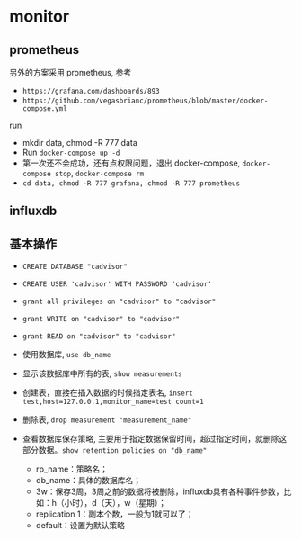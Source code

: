 monitor
===

prometheus
---

另外的方案采用 prometheus, 参考 
- `https://grafana.com/dashboards/893`
- `https://github.com/vegasbrianc/prometheus/blob/master/docker-compose.yml`

run
- mkdir data, chmod -R 777 data
- Run `docker-compose up -d`
- 第一次还不会成功，还有点权限问题，退出 docker-compose, `docker-compose stop`, `docker-compose rm`
- `cd data, chmod -R 777 grafana, chmod -R 777 prometheus`

influxdb
---

## 基本操作

- `CREATE DATABASE "cadvisor"`
- `CREATE USER 'cadvisor' WITH PASSWORD 'cadvisor'`
- `grant all privileges on "cadvisor" to "cadvisor"`
- `grant WRITE on "cadvisor" to "cadvisor"`
- `grant READ on "cadvisor" to "cadvisor"`

- 使用数据库, `use db_name`
- 显示该数据库中所有的表, `show measurements`
- 创建表，直接在插入数据的时候指定表名, `insert test,host=127.0.0.1,monitor_name=test count=1`
- 删除表, `drop measurement "measurement_name"`
- 查看数据库保存策略, 主要用于指定数据保留时间，超过指定时间，就删除这部分数据。`show retention policies on "db_name"`
    -  rp_name：策略名；
    - db_name：具体的数据库名；
    - 3w：保存3周，3周之前的数据将被删除，influxdb具有各种事件参数，比如：h（小时），d（天），w（星期）；
    - replication 1：副本个数，一般为1就可以了；
    - default：设置为默认策略
